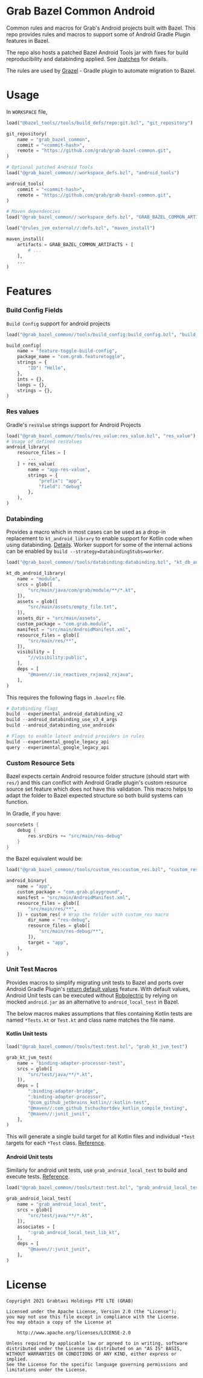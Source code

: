 # Grab Bazel Common Android

Common rules and macros for Grab's Android projects built with Bazel. This repo provides rules and macros to support some of Android Gradle Plugin features in Bazel.

The repo also hosts a patched Bazel Android Tools jar with fixes for build reproducibility and databinding applied. See [/patches](https://github.com/grab/grab-bazel-common/tree/master/patches) for details.

The rules are used by [Grazel](https://github.com/grab/Grazel) - Gradle plugin to automate migration to Bazel.

# Usage

In `WORKSPACE` file,

```python
load("@bazel_tools//tools/build_defs/repo:git.bzl", "git_repository")

git_repository(
    name = "grab_bazel_common",
    commit = "<commit-hash>",
    remote = "https://github.com/grab/grab-bazel-common.git",
)

# Optional patched Android Tools
load("@grab_bazel_common//:workspace_defs.bzl", "android_tools")

android_tools(
    commit = "<commit-hash>",
    remote = "https://github.com/grab/grab-bazel-common.git",
)

# Maven dependencies
load("@grab_bazel_common//:workspace_defs.bzl", "GRAB_BAZEL_COMMON_ARTIFACTS")

load("@rules_jvm_external//:defs.bzl", "maven_install")

maven_install(
    artifacts = GRAB_BAZEL_COMMON_ARTIFACTS + [
        # ... 
    ],
    ...
)
```

# Features

### Build Config Fields
`Build Config` support for android projects
```python
load("@grab_bazel_common//tools/build_config:build_config.bzl", "build_config")

build_config(
    name = "feature-toggle-build-config",
    package_name = "com.grab.featuretoggle",
    strings = {
        "ID": "Hello",
    },
    ints = {},
    longs = {},
    strings = {},
)
```
   
### Res values   
Gradle's `resValue` strings support for Android Projects

```python
load("@grab_bazel_common//tools/res_value:res_value.bzl", "res_value")
# Usage of defined resValues
android_library(
    resource_files = [
        ...
    ] + res_value(
        name = "app-res-value",
        strings = {
            "prefix": "app",
            "field": "debug"
        },
    ),
)
```   

### Databinding 
Provides a macro which in most cases can be used as a drop-in replacement to `kt_android_library` to enable support for Kotlin code when using databinding. [Details](https://github.com/grab/grab-bazel-common/blob/documentation/tools/databinding/databinding.bzl).
Worker support for some of the internal actions can be enabled by `build --strategy=DatabindingStubs=worker`.

```python
load("@grab_bazel_common//tools/databinding:databinding.bzl", "kt_db_android_library")

kt_db_android_library(
    name = "module",
    srcs = glob([
        "src/main/java/com/grab/module/**/*.kt",
    ]),
    assets = glob([
        "src/main/assets/empty_file.txt",
    ]),
    assets_dir = "src/main/assets",
    custom_package = "com.grab.module",
    manifest = "src/main/AndroidManifest.xml",
    resource_files = glob([
        "src/main/res/**",
    ]),
    visibility = [
        "//visibility:public",
    ],
    deps = [
        "@maven//:io_reactivex_rxjava2_rxjava",
    ],
)
```

This requires the following flags in `.bazelrc` file.

```python
# Databinding flags
build --experimental_android_databinding_v2
build --android_databinding_use_v3_4_args
build --android_databinding_use_androidx

# Flags to enable latest android providers in rules
build --experimental_google_legacy_api
query --experimental_google_legacy_api
```


### Custom Resource Sets
Bazel expects certain Android resource folder structure (should start with `res/`) and this can conflict with Android Gradle plugin's custom resource source set feature which does not have this validation. This macro helps to adapt the folder to Bazel expected structure so both build systems can function.

In Gradle, if you have:

```groovy
sourceSets {
    debug {
        res.srcDirs += "src/main/res-debug"
    }
}
```

the Bazel equivalent would be:

```python
load("@grab_bazel_common//tools/custom_res:custom_res.bzl", "custom_res")

android_binary(
    name = "app",
    custom_package = "com.grab.playground",
    manifest = "src/main/AndroidManifest.xml",
    resource_files = glob([
        "src/main/res/**",
    ]) + custom_res( # Wrap the folder with custom_res macro
        dir_name = "res-debug",
        resource_files = glob([
            "src/main/res-debug/**",
        ]),
        target = "app",
    ),
)
```

### Unit Test Macros

Provides macros to simplify migrating unit tests to Bazel and ports over Android Gradle Plugin's [return default values](https://developer.android.com/studio/test/index.html#test_options) feature. With default values, Android Unit tests can be executed without [Robolectric](http://robolectric.org) by relying on mocked `android.jar` as an alternative to `android_local_test` in Bazel.

The below macros makes assumptions that files containing Kotlin tests are named `*Tests.kt` or `Test.kt` and class name matches the file name.

#### Kotlin Unit tests

```python
load("@grab_bazel_common//tools/test:test.bzl", "grab_kt_jvm_test")

grab_kt_jvm_test(
    name = "binding-adapter-processor-test",
    srcs = glob([
        "src/test/java/**/*.kt",
    ]),
    deps = [
        ":binding-adapter-bridge",
        ":binding-adapter-processor",
        "@com_github_jetbrains_kotlin//:kotlin-test",
        "@maven//:com_github_tschuchortdev_kotlin_compile_testing",
        "@maven//:junit_junit",
    ],
)
```
This will generate a single build target for all Kotlin files and individual `*Test` targets for each `*Test` class. [Reference](tools/binding-adapter-bridge/BUILD.bazel).
#### Android Unit tests

Similarly for android unit tests, use `grab_android_local_test` to build and execute tests. [Reference](tools/test/android/BUILD.bazel).

```python
load("@grab_bazel_common//tools/test:test.bzl", "grab_android_local_test")

grab_android_local_test(
    name = "grab_android_local_test",
    srcs = glob([
        "src/test/java/**/*.kt",
    ]),
    associates = [
        ":grab_android_local_test_lib_kt",
    ],
    deps = [
        "@maven//:junit_junit",
    ],
)
```

# License

```
Copyright 2021 Grabtaxi Holdings PTE LTE (GRAB)

Licensed under the Apache License, Version 2.0 (the "License");
you may not use this file except in compliance with the License.
You may obtain a copy of the License at

    http://www.apache.org/licenses/LICENSE-2.0

Unless required by applicable law or agreed to in writing, software
distributed under the License is distributed on an "AS IS" BASIS,
WITHOUT WARRANTIES OR CONDITIONS OF ANY KIND, either express or implied.
See the License for the specific language governing permissions and
limitations under the License.
```
